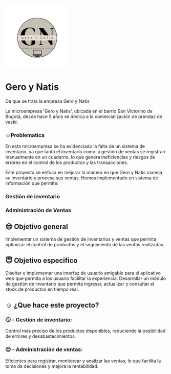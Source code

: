 <img src="https://github.com/DanielBermeoTO/GeroyNatis2/blob/main/Gero_y_Natis%20Logo.png" width="200" alt="Descripción de la imagen">


# Gero y Natis

De que se trata la empresa Gero y Natis

La microempresa 'Gero y Natis', ubicada en el barrio San Victorino de Bogotá, desde hace 5 años se dedica a la comercialización de prendas de vestir. 

### :relaxed:Problematica 

En esta microempresa se ha evidenciado la falta de un sistema de inventario, ya que tanto el inventario como la gestión de ventas se registran manualmente en un cuaderno, lo que genera ineficiencias y riesgos de errores en el control de los productos y las transacciones.

Este proyecto se enfoca en mejorar la manera en que Gero y Natis maneja su inventario y procesa sus ventas. Hemos implementado un sistema de información que permite:
### Gestión de inventario
### Administración de Ventas

## :sunglasses: Objetivo general 

Implementar un sistema de gestión de inventarios y ventas que permita optimizar el control de productos y  el seguimiento de las ventas realizadas.

## :innocent: Objetivo especifico
Diseñar e implementar una interfaz de usuario amigable para el aplicativo web que permita a los usuario facilitar la experiencia.
Desarrollar un módulo de gestión de inventario que permita ingresar, actualizar y consultar el stock de productos en tiempo real.

## :relaxed: ¿Que hace este proyecto?

### :smirk: - Gestión de inventario: 

Control más preciso de los productos disponibles, reduciendo la posibilidad de errores y desabastecimientos.

### :blush: - Administración de ventas: 

Eficientes para registrar, monitorear y analizar las ventas, lo que facilita la toma de decisiones y mejora la rentabilidad.
